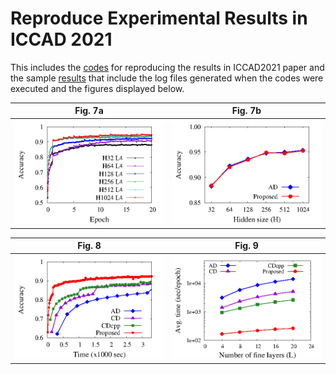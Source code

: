 # Reproduce Experimental Results in ICCAD 2021
This includes the [codes](./Codes) for reproducing the results in ICCAD2021 paper
and the sample [results](./Results) that include the log files 
generated when the codes were executed and the figures displayed below.

|Fig. 7a|Fig. 7b|
|---|---|
|![fig7a.png](./Images/fig7a.png)|![fig7b.png](./Images/fig7b.png)|

|Fig. 8|Fig. 9|
|---|---|
|![fig8.png](./Images/fig8.png)|![fig9.png](./Images/fig9.png)|
